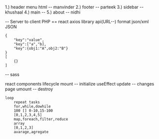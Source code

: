 1.) header
    menu html -- manvinder
2.) footer  -- parteek
3.) sidebar -- khushaal
4.) main    -- 
5.) about -- nidhi


-- Server to client
     PHP  ==       react
     axios library
api(URL--)
    format
        json/xml
    JSON

    {
        "key":"value",
        "key":["a","b],
        "key":{obj1:"A",obj2:"B"}
    }
    [
        {}
    ]
-- sass


react components lifecycle
    mount -- initialize
        useEffect
    update -- changes page
    umount -- destroy

    
    loop
        repeat tasks
        for,while,dowhile
        100 [] 0-10,15-100
        [0,1,2,3,4,5]
        map,foreach,filter,reduce
        array
        [0,1,2,3]
        avarage,agregate
        